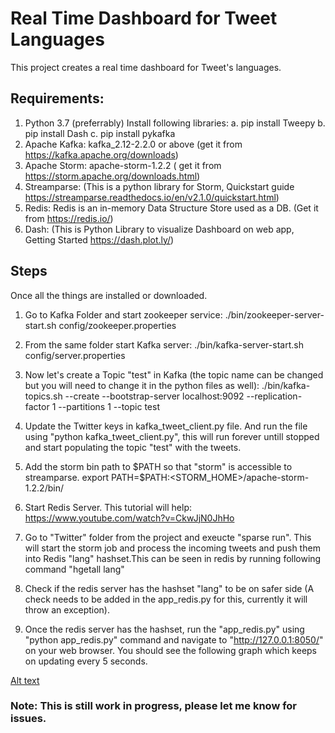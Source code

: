 # Real Time Dashboard for Tweet Languages

This project creates a real time dashboard for Tweet's languages.

## Requirements:
1. Python 3.7 (preferrably)
   Install following libraries:
   a. pip install Tweepy
   b. pip install Dash
   c. pip install pykafka
2. Apache Kafka: kafka_2.12-2.2.0 or above (get it from https://kafka.apache.org/downloads)
3. Apache Storm: apache-storm-1.2.2 ( get it from https://storm.apache.org/downloads.html)
4. Streamparse: (This is a python library for Storm, Quickstart guide https://streamparse.readthedocs.io/en/v2.1.0/quickstart.html)
5. Redis: Redis is an in-memory Data Structure Store used as a DB. (Get it from https://redis.io/)
6. Dash: (This is Python Library to visualize Dashboard on web app, Getting Started https://dash.plot.ly/)

## Steps
Once all the things are installed or downloaded.

1. Go to Kafka Folder and start zookeeper service:
	./bin/zookeeper-server-start.sh config/zookeeper.properties 

2. From the same folder start Kafka server:
	./bin/kafka-server-start.sh config/server.properties 

3. Now let's create a Topic "test" in Kafka (the topic name can be changed but you will need to change it in the python files as well):
	./bin/kafka-topics.sh --create --bootstrap-server localhost:9092 --replication-factor 1 --partitions 1 --topic test

4. Update the Twitter keys in kafka_tweet_client.py file. And run the file using "python kafka_tweet_client.py", this will run forever untill stopped and start populating the topic "test" with the tweets.

5. Add the storm bin path to $PATH so that "storm" is accessible to streamparse.
	export PATH=$PATH:<STORM_HOME>/apache-storm-1.2.2/bin/

6. Start Redis Server. This tutorial will help: https://www.youtube.com/watch?v=CkwJjN0JhHo

7. Go to "Twitter" folder from the project and exeucte "sparse run". This will start the storm job and process the incoming tweets and push them into Redis "lang" hashset.This can be seen in redis by running following command 
	"hgetall lang"

8. Check if the redis server has the hashset "lang" to be on safer side (A check needs to be added in the app_redis.py for this, currently it will throw an exception).

9. Once the redis server has the hashset, run the "app_redis.py" using "python app_redis.py" command and navigate to "http://127.0.0.1:8050/" on your web browser. You should see the following graph which keeps on updating every 5 seconds.

[Alt text](images/chart.png?raw=true "Title")

###  Note: This is still work in progress, please let me know for issues.
